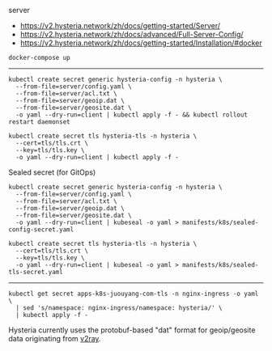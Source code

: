 server

* https://v2.hysteria.network/zh/docs/getting-started/Server/
* https://v2.hysteria.network/zh/docs/advanced/Full-Server-Config/
* https://v2.hysteria.network/zh/docs/getting-started/Installation/#docker


```
docker-compose up
```

---

```
kubectl create secret generic hysteria-config -n hysteria \
  --from-file=server/config.yaml \
  --from-file=server/acl.txt \
  --from-file=server/geoip.dat \
  --from-file=server/geosite.dat \
  -o yaml --dry-run=client | kubectl apply -f - && kubectl rollout restart daemonset

kubectl create secret tls hysteria-tls -n hysteria \
  --cert=tls/tls.crt \
  --key=tls/tls.key \
  -o yaml --dry-run=client | kubectl apply -f -
```

Sealed secret (for GitOps)
```
kubectl create secret generic hysteria-config -n hysteria \
  --from-file=server/config.yaml \
  --from-file=server/acl.txt \
  --from-file=server/geoip.dat \
  --from-file=server/geosite.dat \
  -o yaml --dry-run=client | kubeseal -o yaml > manifests/k8s/sealed-config-secret.yaml

kubectl create secret tls hysteria-tls -n hysteria \
  --cert=tls/tls.crt \
  --key=tls/tls.key \
  -o yaml --dry-run=client | kubeseal -o yaml > manifests/k8s/sealed-tls-secret.yaml
```

---

```
kubectl get secret apps-k8s-juouyang-com-tls -n nginx-ingress -o yaml \
  | sed 's/namespace: nginx-ingress/namespace: hysteria/' \
  | kubectl apply -f -
```


Hysteria currently uses the protobuf-based "dat" format for geoip/geosite data originating from [v2ray](https://github.com/Loyalsoldier/v2ray-rules-dat/tree/release).
